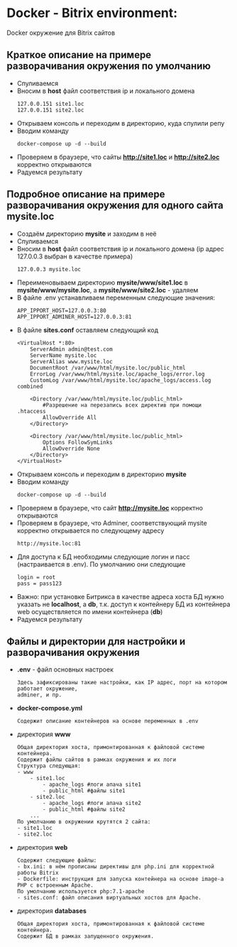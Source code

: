 # Docker - Bitrix environment: 

Docker окружение для Bitrix сайтов

## Краткое описание на примере разворачивания окружения по умолчанию

- Спуливаемся
- Вносим в **host** файл соответствия ip и локального домена
    ```
    127.0.0.151 site1.loc
    127.0.0.151 site2.loc
    ```
- Открываем консоль и переходим в директорию, куда спулили репу
- Вводим команду
    ```
    docker-compose up -d --build
    ```
- Проверяем в браузере, что сайты **http://site1.loc** и **http://site2.loc** корректно открываются
- Радуемся результату

## Подробное описание на примере разворачивания окружения для одного сайта mysite.loc

- Создаём директорию **mysite** и заходим в неё
- Спуливаемся
- Вносим в **host** файл соответствия ip и локального домена (ip адрес 127.0.0.3 выбран в качестве примера)
    ```
    127.0.0.3 mysite.loc
    ```
- Переименовываем директорию **mysite/www/site1.loc** в **mysite/www/mysite.loc**, а **mysite/www/site2.loc** - удаляем
- В файле .env устанавливаем переменным следующие значения:
    ```
    APP_IPPORT_HOST=127.0.0.3:80
    APP_IPPORT_ADMINER_HOST=127.0.0.3:81
    ```
- В файле **sites.conf** оставляем следующий код
    ```
    <VirtualHost *:80>
        ServerAdmin admin@test.com
        ServerName mysite.loc
        ServerAlias www.mysite.loc
        DocumentRoot /var/www/html/mysite.loc/public_html
        ErrorLog /var/www/html/mysite.loc/apache_logs/error.log
        CustomLog /var/www/html/mysite.loc/apache_logs/access.log combined
    
        <Directory /var/www/html/mysite.loc/public_html>
            #Разрешение на перезапись всех директив при помощи .htaccess
            AllowOverride All
        </Directory>
        
        <Directory /var/www/html/mysite.loc/public_html>
            Options FollowSymLinks
            AllowOverride None
        </Directory>
    </VirtualHost>
    ```
- Открываем консоль и переходим в директорию **mysite**
- Вводим команду
    ```
    docker-compose up -d --build
    ```
- Проверяем в браузере, что сайт **http://mysite.loc** корректно открываются
- Проверяем в браузере, что Adminer, соответствующий mysite корректно открывается по следующему адресу
    ```
    http://mysite.loc:81
    ```
- Для доступа к БД необходимы следующие логин и пасс (настраивается в .env). По умолчанию они следующие
    ```
    login = root
    pass = pass123
    ```
- Важно: при установке Битрикса в качестве адреса хоста БД нужно указать не **localhost**, а **db**, т.к. доступ к контейнеру БД из контейнера web осуществляется по имени контейнера (**db**) 
- Радуемся результату

## Файлы и директории для настройки и разворачивания окружения
- **.env** - файл основных настроек
    ```
    Здесь зафиксированы такие настройки, как IP адрес, порт на котором работает окружение,
    adminer, и пр.
    ```
- **docker-compose.yml**
    ```
    Содержит описание контейнеров на основе переменных в .env
    ```
- директория **www**
    ```
    Общая директория хоста, примонтированная к файловой системе контейнера.
    Содержит файлы сайтов в рамках окружения и их логи
    Структура следующая:
    - www
        - site1.loc
            - apache_logs #логи апача site1
            - public_html #файлы site1
        - site2.loc
            - apache_logs #логи апача site2
            - public_html #файлы site2
        ...
    По умолчанию в окружении крутятся 2 сайта: 
    - site1.loc
    - site2.loc
    ``` 
- директория **web**
    ```
    Содержит следующие файлы:
    - bx.ini: в нём прописаны директивы для php.ini для корректной работы Bitrix
    - Dockerfile: инструкция для запуска контейнера на основе image-а PHP с встроенным Apache.
    По умолчанию используется php:7.1-apache
    - sites.conf: файл описания виртуальных хостов для Apache.
    ```
- директория **databases**
    ```
    Общая директория хоста, примонтированная к файловой системе контейнера.
    Содержит БД в рамках запущенного окружения.
    ```
